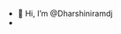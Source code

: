 - 👋 Hi, I’m @Dharshiniramdj
- 

<!---
Dharshiniramdj/Dharshiniramdj is a ✨ special ✨ repository because its `README.md` (this file) appears on your GitHub profile.
You can click the Preview link to take a look at your changes.
--->
